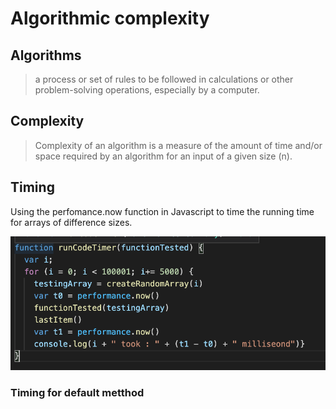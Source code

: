 # Algorithmic complexity

## Algorithms

> a process or set of rules to be followed in calculations or other problem-solving operations, especially by a computer.

## Complexity

> Complexity of an algorithm is a measure of the amount of time and/or space required by an algorithm for an input of a given size (n).

## Timing
Using the perfomance.now function in Javascript to time the running time for arrays of difference sizes.

![timing](images/timing-code.png)

### Timing for default metthod

